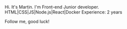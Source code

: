 Hi. It's Martin. I'm Front-end Junior developer. 
HTML|CSS|JS|Node.js|React|Docker
Experience: 2 years

Follow me, good luck!
